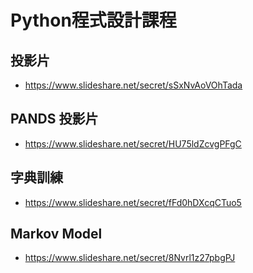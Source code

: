 # Python程式設計課程

## 投影片
- https://www.slideshare.net/secret/sSxNvAoVOhTada

## PANDS 投影片
- https://www.slideshare.net/secret/HU75ldZcvgPFgC


## 字典訓練
- https://www.slideshare.net/secret/fFd0hDXcqCTuo5

## Markov Model
- https://www.slideshare.net/secret/8Nvrl1z27pbgPJ